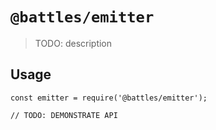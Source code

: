 # `@battles/emitter`

> TODO: description

## Usage

```
const emitter = require('@battles/emitter');

// TODO: DEMONSTRATE API
```
